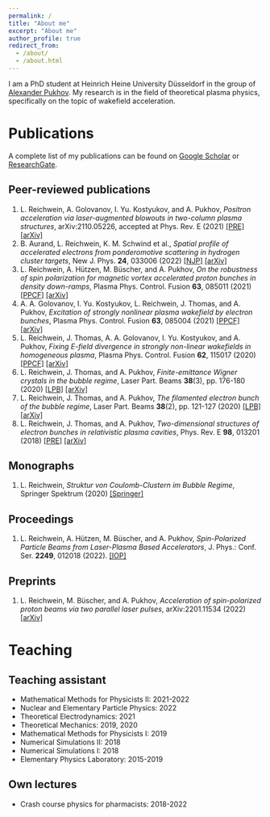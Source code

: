 ```yaml
---
permalink: /
title: "About me"
excerpt: "About me"
author_profile: true
redirect_from: 
  - /about/
  - /about.html
---
```


I am a PhD student at Heinrich Heine University Düsseldorf in the group of [Alexander Pukhov](http://pukhov.tp1.hhu.de/). My research is in the field of theoretical plasma physics, specifically on the topic of wakefield acceleration. 

# Publications

A complete list of my publications can be found on [Google Scholar](https://scholar.google.de/citations?user=YkC3-7gAAAAJ&hl=de) or [ResearchGate](https://www.researchgate.net/profile/Lars_Reichwein).

## Peer-reviewed publications

1. L. Reichwein, A. Golovanov, I. Yu. Kostyukov, and A. Pukhov, *Positron acceleration via laser-augmented blowouts in two-column plasma structures*, arXiv:2110.05226, accepted at Phys. Rev. E (2021) [[PRE]](https://doi.org/10.1103/PhysRevE.105.055207) [[arXiv]](https://arxiv.org/abs/2110.05226)
1. B. Aurand, L. Reichwein, K. M. Schwind et al., *Spatial profile of accelerated electrons from ponderomotive scattering in hydrogen cluster targets*, New J. Phys. **24**, 033006 (2022) [[NJP]](https://doi.org/10.1088/1367-2630/ac53ba) [[arXiv]](https://arxiv.org/abs/2110.12639)
1. L. Reichwein, A. Hützen, M. Büscher, and A. Pukhov, *On the robustness of spin polarization for magnetic vortex accelerated proton bunches in density down-ramps*, Plasma Phys. Control. Fusion **63**, 085011 (2021) [[PPCF]]( https://doi.org/10.1088/1361-6587/ac0614) [[arXiv]](https://arxiv.org/abs/2101.10148)
1. A. A. Golovanov, I. Yu. Kostyukov, L. Reichwein, J. Thomas, and A. Pukhov, *Excitation of strongly nonlinear plasma wakefield by electron bunches*, Plasma Phys. Control. Fusion **63**, 085004 (2021) [[PPCF]](https://doi.org/10.1088/1361-6587/ac0352) [[arXiv]](https://arxiv.org/abs/2102.04693)
1. L. Reichwein, J. Thomas, A. A. Golovanov, I. Yu. Kostyukov, and A. Pukhov, *Fixing E-field divergence in strongly non-linear wakefields in homogeneous plasma*, Plasma Phys. Control. Fusion **62**, 115017 (2020) [[PPCF]]( https://doi.org/10.1088/1361-6587/abb618) [[arXiv]](https://arxiv.org/abs/2007.10977)
1. L. Reichwein, J. Thomas, and A. Pukhov, *Finite-emittance Wigner crystals in the bubble regime*, Laser Part. Beams **38**(3), pp. 176-180 (2020) [[LPB]](https://doi.org/10.1017/S0263034620000221) [[arXiv]](https://arxiv.org/abs/2002.06962)
1. L. Reichwein, J. Thomas, and A. Pukhov, *The filamented electron bunch of the bubble regime*, Laser Part. Beams **38**(2), pp. 121-127 (2020) [[LPB]](https://doi.org/10.1017/S0263034620000130) [[arXiv]](https://arxiv.org/abs/1903.04858)
1. L. Reichwein, J. Thomas, and A. Pukhov, *Two-dimensional structures of electron bunches in relativistic plasma cavities*, Phys. Rev. E **98**, 013201 (2018) [[PRE]](https://doi.org/10.1103/PhysRevE.98.013201) [[arXiv]](https://arxiv.org/abs/1805.01312)

## Monographs

1. L. Reichwein, *Struktur von Coulomb-Clustern im Bubble Regime*, Springer Spektrum (2020) [[Springer]](https://link.springer.com/book/10.1007/978-3-658-28898-3)

## Proceedings

1. L. Reichwein, A. Hützen, M. Büscher, and A. Pukhov, *Spin-Polarized Particle Beams from Laser-Plasma Based Accelerators*, J. Phys.: Conf. Ser. **2249**, 012018 (2022). [[IOP]](https://iopscience.iop.org/article/10.1088/1742-6596/2249/1/012018)

## Preprints

1. L. Reichwein, M. Büscher, and A. Pukhov, *Acceleration of spin-polarized proton beams via two parallel laser pulses*, arXiv:2201.11534 (2022) [[arXiv]](https://arxiv.org/abs/2201.11534)


# Teaching

## Teaching assistant

- Mathematical Methods for Physicists II: 2021-2022
- Nuclear and Elementary Particle Physics: 2022
- Theoretical Electrodynamics: 2021
- Theoretical Mechanics: 2019, 2020
- Mathematical Methods for Physicists I: 2019
- Numerical Simulations II: 2018
- Numerical Simulations I: 2018
- Elementary Physics Laboratory: 2015-2019

## Own lectures

- Crash course physics for pharmacists: 2018-2022
